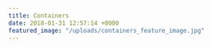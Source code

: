 ```yaml
---
title: Containers
date: 2018-01-31 12:57:14 +0000
featured_image: "/uploads/containers_feature_image.jpg"
---
```

